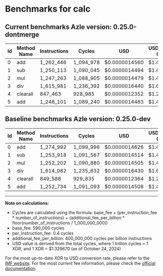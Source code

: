 # Benchmarks for calc

## Current benchmarks Azle version: 0.25.0-dontmerge

| Id  | Method Name | Instructions | Cycles    | USD           | USD/Million Calls | Change                             |
| --- | ----------- | ------------ | --------- | ------------- | ----------------- | ---------------------------------- |
| 0   | add         | 1_262_446    | 1_094_978 | $0.0000014560 | $1.45             | <font color="green">-12_546</font> |
| 1   | sub         | 1_250_113    | 1_090_045 | $0.0000014494 | $1.44             | <font color="green">-3_805</font>  |
| 2   | mul         | 1_247_263    | 1_088_905 | $0.0000014479 | $1.44             | <font color="green">-4_939</font>  |
| 3   | div         | 1_615_981    | 1_236_392 | $0.0000016440 | $1.64             | <font color="red">+1_899</font>    |
| 4   | clearall    | 847_463      | 928_985   | $0.0000012352 | $1.23             | <font color="green">-2_125</font>  |
| 5   | add         | 1_248_101    | 1_089_240 | $0.0000014483 | $1.44             | <font color="green">-4_633</font>  |

## Baseline benchmarks Azle version: 0.25.0-dev

| Id  | Method Name | Instructions | Cycles    | USD           | USD/Million Calls |
| --- | ----------- | ------------ | --------- | ------------- | ----------------- |
| 0   | add         | 1_274_992    | 1_099_996 | $0.0000014626 | $1.46             |
| 1   | sub         | 1_253_918    | 1_091_567 | $0.0000014514 | $1.45             |
| 2   | mul         | 1_252_202    | 1_090_880 | $0.0000014505 | $1.45             |
| 3   | div         | 1_614_082    | 1_235_632 | $0.0000016430 | $1.64             |
| 4   | clearall    | 849_588      | 929_835   | $0.0000012364 | $1.23             |
| 5   | add         | 1_252_734    | 1_091_093 | $0.0000014508 | $1.45             |

---

**Note on calculations:**

- Cycles are calculated using the formula: base_fee + (per_instruction_fee \* number_of_instructions) + (additional_fee_per_billion \* floor(number_of_instructions / 1_000_000_000))
- base_fee: 590_000 cycles
- per_instruction_fee: 0.4 cycles
- additional_fee_per_billion: 400_000_000 cycles per billion instructions
- USD value is derived from the total cycles, where 1 trillion cycles = 1 XDR, and 1 XDR = $1.329670 (as of October 24, 2024)

For the most up-to-date XDR to USD conversion rate, please refer to the [IMF website](https://www.imf.org/external/np/fin/data/rms_sdrv.aspx).
For the most current fee information, please check the [official documentation](https://internetcomputer.org/docs/current/developer-docs/gas-cost#execution).
